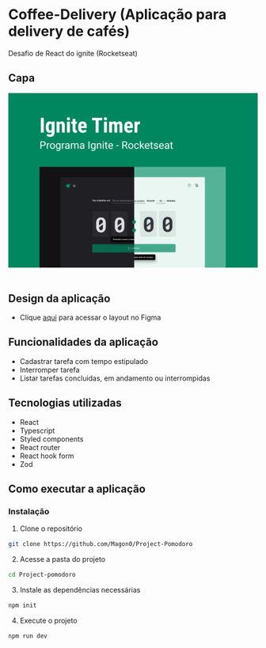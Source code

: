# Coffee-Delivery (Aplicação para delivery de cafés)
Desafio de React do ignite (Rocketseat)

## Capa
<img src="./Capa.png" /> <br/> <br/>

## Design da aplicação
- Clique [aqui](https://www.figma.com/file/M0lSQbq7wDxv5ZT5PZkjSP/Ignite-Timer-(Community)?node-id=0%3A1) para acessar o layout no Figma

## Funcionalidades da aplicação
- Cadastrar tarefa com tempo estipulado
- Interromper tarefa
- Listar tarefas concluidas, em andamento ou interrompidas

## Tecnologias utilizadas
- React
- Typescript
- Styled components
- React router
- React hook form
- Zod

## Como executar a aplicação 

### Instalação
1. Clone o repositório
```bash
git clone https://github.com/Magon0/Project-Pomodoro
```
2. Acesse a pasta do projeto
```bash
cd Project-pomodoro
```
3. Instale as dependências necessárias 
```bash
npm init
```
4. Execute o projeto
```bash
npm run dev
```
